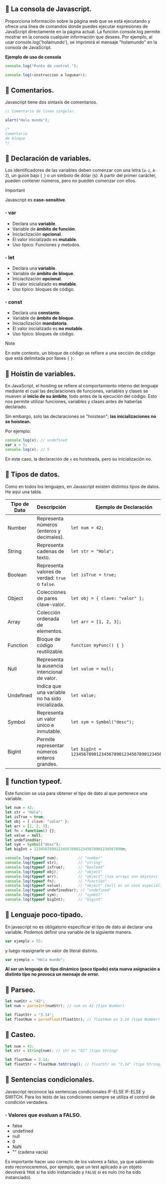 ## :small_blue_diamond: La consola de Javascript.
Proporciona información sobre la página web que se está ejecutando y ofrece una línea de comandos donde puedes ejecutar expresiones de JavaScript directamente en la página actual. La función console.log permite mostrar en la consola cualquier información que desees. Por ejemplo, al usar console.log('holamundo'), se imprimirá el mensaje "holamundo" en la consola de JavaScript.

**Ejemplo de uso de consola**
```javascript
console.log("Punto de control.");

console.log(<instruccion a loguear>);
```

## :small_blue_diamond: Comentarios.
Javascript tiene dos sintaxis de comentarios.
```javascript
// Comentario de linea singular.

alert("Hola mundo");

/* 
Comentario
de bloque
*/
```

## :small_blue_diamond: Declaración de variables.
Los identificadores de las variables deben comenzar con una letra (`a-z`, `A-Z`), un guion bajo (`_`) o un símbolo de dólar (`$`). A partir del primer carácter, pueden contener números, pero no pueden comenzar con ellos.

>[!IMPORTANT]
> Javascript es **case-sensitive**.

### :white_small_square: var
- Declara una **variable**.
- Variable de **ámbito de función**.
- Iniciaclización **opcional**.
- El valor inicializado es **mutable**.
- Uso tipico: Funciones y metodos.

### :white_small_square: let
- Declara una **variable**.
- Variable de **ámbito de bloque**.
- Iniciaclización **opcional**.
- El valor inicializado es **mutable**.
- Uso tipico: bloques de código.


### :white_small_square: const
- Declara una **constante**.
- Variable de **ámbito de bloque**.
- Iniciaclización **mandatoria**.
- El valor inicializado es **no mutable**.
- Uso tipico: bloques de código.

>[!NOTE]
> En este contexto, un bloque de código se refiere a una sección de código que está delimitada por llaves `{` `}`.

## :small_blue_diamond: Hoistin de variables.
En JavaScript, el hoisting se refiere al comportamiento interno del lenguaje mediante el cual las declaraciones de funciones, variables y clases se mueven al **inicio de su ámbito**, todo antes de la ejecución del código. Esto nos permite utilizar funciones, variables y clases antes de haberlas declarado.

Sin embargo, solo las declaraciones se "hoistean"; **las inicializaciones no se hoistean.**

Por ejemplo:
```javascript
console.log(x); // undefined
var x = 5;
console.log(x); // 5
```
En este caso, la declaración de `x` es hoisteada, pero su inicialización no.

## :small_blue_diamond: Tipos de datos.
Como en todos los lenguajes, en Javascript existen distintos tipos de datos. He aqui una tabla.

<table>
    <thead>
        <tr>
            <th>Tipo de Dato</th>
            <th>Descripción</th>
            <th>Ejemplo de Declaración</th>
        </tr>
    </thead>
    <tbody>
        <tr>
            <td>Number</td>
            <td>Representa números (enteros y decimales).</td>
            <td><code>let num = 42;</code></td>
        </tr>
        <tr>
            <td>String</td>
            <td>Representa cadenas de texto.</td>
            <td><code>let str = "Hola";</code></td>
        </tr>
        <tr>
            <td>Boolean</td>
            <td>Representa valores de verdad: <code>true</code> o <code>false</code>.</td>
            <td><code>let isTrue = true;</code></td>
        </tr>
        <tr>
            <td>Object</td>
            <td>Colecciones de pares clave-valor.</td>
            <td><code>let obj = { clave: "valor" };</code></td>
        </tr>
        <tr>
            <td>Array</td>
            <td>Colección ordenada de elementos.</td>
            <td><code>let arr = [1, 2, 3];</code></td>
        </tr>
        <tr>
            <td>Function</td>
            <td>Bloque de código reutilizable.</td>
            <td><code>function myFunc() { }</code></td>
        </tr>
        <tr>
            <td>Null</td>
            <td>Representa la ausencia intencional de valor.</td>
            <td><code>let value = null;</code></td>
        </tr>
        <tr>
            <td>Undefined</td>
            <td>Indica que una variable no ha sido inicializada.</td>
            <td><code>let value;</code></td>
        </tr>
        <tr>
            <td>Symbol</td>
            <td>Representa un valor único e inmutable.</td>
            <td><code>let sym = Symbol("desc");</code></td>
        </tr>
        <tr>
            <td>BigInt</td>
            <td>Permite representar números enteros grandes.</td>
            <td><code>let bigInt = 1234567890123456789012345678901234567890n;</code></td>
        </tr>
    </tbody>
</table>

## :small_blue_diamond: function typeof.
Este funcion se usa para obtener el tipo de dato al que pertenece una variable.

```javascript
let num = 42;
let str = "Hola";
let isTrue = true;
let obj = { clave: "valor" };
let arr = [1, 2, 3];
let fn = function() {};
let value = null;
let undefinedVar;
let sym = Symbol("desc");
let bigInt = 1234567890123456789012345678901234567890n;

console.log(typeof num);         // "number"
console.log(typeof str);         // "string"
console.log(typeof isTrue);      // "boolean"
console.log(typeof obj);         // "object"
console.log(typeof arr);         // "object" (los arrays son objetos)
console.log(typeof fn);          // "function"
console.log(typeof value);       // "object" (null es un caso especial)
console.log(typeof undefinedVar); // "undefined"
console.log(typeof sym);         // "symbol"
console.log(typeof bigInt);      // "bigint"
```
## :small_blue_diamond: Lenguaje poco-tipado.
En javascript no es obligatorio especificar el tipo de dato al declarar una variable. Podemos definir una variable de la siguiente manera.
```javascript
var ejemplo = 55;
```
y luego reasignarle un valor de literal distinto.
```javascript
var ejemplo = "Hola mundo";
```
**Al ser un lenguaje de tipo dinámico (poco tipado) esta nueva asignación a distinto tipo no provoca un mensaje de error.**

## :small_blue_diamond: Parseo.
```javascript
let numStr = "42";
let num = parseInt(numStr); // num es 42 (tipo Number)

let floatStr = "3.14";
let floatNum = parseFloat(floatStr); // floatNum es 3.14 (tipo Number)
```

## :small_blue_diamond: Casteo.
```javascript
let num = 42;
let str = String(num); // str es "42" (tipo String)

let floatNum = 3.14;
let floatStr = floatNum.toString(); // floatStr es "3.14" (tipo String)
```

## :small_blue_diamond: Sentencias condicionales.
Javascript reconoce las sentencias condicionales IF-ELSE IF-ELSE y SWITCH. 
Para los tests de las condiciones siempre se utiliza el control de condición verdadera.

### :white_small_square: Valores que evaluan a FALSO.
- false
- undefined
- null
- 0
- NaN
- "" (cadena vacía)

Es importante hacer uso correcto de los valores a falso, ya que sabiendo esto reconoceremos, por ejemplo, que un test aplicado a un objeto devolverá `TRUE` si ha sido instanciado y `FALSE` si es nulo (no ha sido instanciado).

